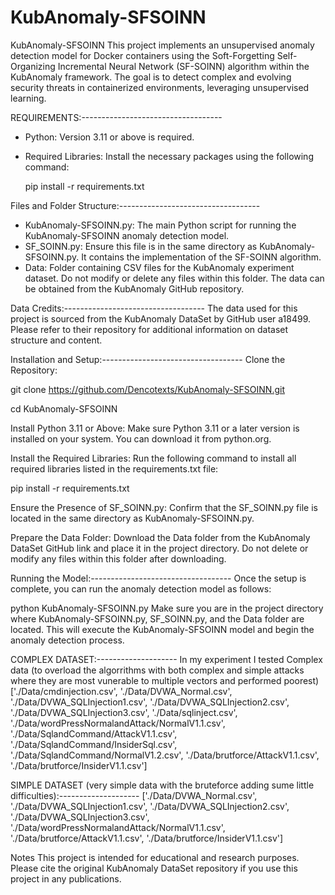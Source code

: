 # KubAnomaly-SFSOINN
KubAnomaly-SFSOINN
This project implements an unsupervised anomaly detection model for Docker containers using the Soft-Forgetting Self-Organizing Incremental Neural Network (SF-SOINN) algorithm within the KubAnomaly framework. The goal is to detect complex and evolving security threats in containerized environments, leveraging unsupervised learning.

REQUIREMENTS:-----------------------------------
* Python: Version 3.11 or above is required.
* Required Libraries: Install the necessary packages using the following command:

  pip install -r requirements.txt

Files and Folder Structure:-----------------------------------
* KubAnomaly-SFSOINN.py: The main Python script for running the KubAnomaly-SFSOINN anomaly detection model.
* SF_SOINN.py: Ensure this file is in the same directory as KubAnomaly-SFSOINN.py. It contains the implementation of the SF-SOINN algorithm.
* Data: Folder containing CSV files for the KubAnomaly experiment dataset. Do not modify or delete any files within this folder. The data can be obtained from the KubAnomaly GitHub repository.

Data Credits:-----------------------------------
The data used for this project is sourced from the KubAnomaly DataSet by GitHub user a18499. Please refer to their repository for additional information on dataset structure and content.

Installation and Setup:-----------------------------------
Clone the Repository:

git clone https://github.com/Dencotexts/KubAnomaly-SFSOINN.git

cd KubAnomaly-SFSOINN

Install Python 3.11 or Above: Make sure Python 3.11 or a later version is installed on your system. You can download it from python.org.

Install the Required Libraries: Run the following command to install all required libraries listed in the requirements.txt file:

pip install -r requirements.txt

Ensure the Presence of SF_SOINN.py: Confirm that the SF_SOINN.py file is located in the same directory as KubAnomaly-SFSOINN.py.

Prepare the Data Folder: Download the Data folder from the KubAnomaly DataSet GitHub link and place it in the project directory. Do not delete or modify any files within this folder after downloading.

Running the Model:-----------------------------------
Once the setup is complete, you can run the anomaly detection model as follows:

python KubAnomaly-SFSOINN.py
Make sure you are in the project directory where KubAnomaly-SFSOINN.py, SF_SOINN.py, and the Data folder are located. This will execute the KubAnomaly-SFSOINN model and begin the anomaly detection process.

COMPLEX DATASET:--------------------
In my experiment I tested Complex data (to overload the algorrithms with both complex and simple attacks where they are most vunerable to multiple vectors and performed poorest)
['./Data/cmdinjection.csv', './Data/DVWA_Normal.csv', './Data/DVWA_SQLInjection1.csv', './Data/DVWA_SQLInjection2.csv', './Data/DVWA_SQLInjection3.csv', './Data/sqlinject.csv', './Data/wordPressNormalandAttack/NormalV1.1.csv', './Data/SqlandCommand/AttackV1.1.csv', './Data/SqlandCommand/InsiderSql.csv', './Data/SqlandCommand/NormalV1.2.csv', './Data/brutforce/AttackV1.1.csv', './Data/brutforce/InsiderV1.1.csv']

SIMPLE DATASET (very simple data with the bruteforce adding sume little difficulties):--------------------
['./Data/DVWA_Normal.csv', './Data/DVWA_SQLInjection1.csv', './Data/DVWA_SQLInjection2.csv', './Data/DVWA_SQLInjection3.csv', './Data/wordPressNormalandAttack/NormalV1.1.csv',  './Data/brutforce/AttackV1.1.csv', './Data/brutforce/InsiderV1.1.csv']

Notes
This project is intended for educational and research purposes.
Please cite the original KubAnomaly DataSet repository if you use this project in any publications.
